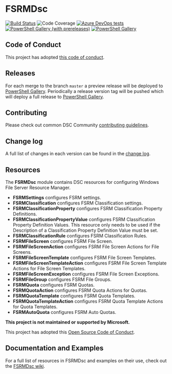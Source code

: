 # FSRMDsc

[![Build Status](https://dev.azure.com/dsccommunity/FSRMDsc/_apis/build/status/dsccommunity.FSRMDsc?branchName=master)](https://dev.azure.com/dsccommunity/FSRMDsc/_build/latest?definitionId=18&branchName=master)
![Code Coverage](https://img.shields.io/azure-devops/coverage/dsccommunity/FSRMDsc/18/master)
[![Azure DevOps tests](https://img.shields.io/azure-devops/tests/dsccommunity/FSRMDsc/18/master)](https://dsccommunity.visualstudio.com/FSRMDsc/_test/analytics?definitionId=18&contextType=build)
[![PowerShell Gallery (with prereleases)](https://img.shields.io/powershellgallery/vpre/FSRMDsc?label=FSRMDsc%20Preview)](https://www.powershellgallery.com/packages/FSRMDsc/)
[![PowerShell Gallery](https://img.shields.io/powershellgallery/v/FSRMDsc?label=FSRMDsc)](https://www.powershellgallery.com/packages/FSRMDsc/)

## Code of Conduct

This project has adopted [this code of conduct](CODE_OF_CONDUCT.md).

## Releases

For each merge to the branch `master` a preview release will be
deployed to [PowerShell Gallery](https://www.powershellgallery.com/).
Periodically a release version tag will be pushed which will deploy a
full release to [PowerShell Gallery](https://www.powershellgallery.com/).

## Contributing

Please check out common DSC Community [contributing guidelines](https://dsccommunity.org/guidelines/contributing).

## Change log

A full list of changes in each version can be found in the [change log](CHANGELOG.md).

## Resources

The **FSRMDsc** module contains DSC resources for configuring Windows File Server
Resource Manager.

- **FSRMSettings** configures FSRM settings.
- **FSRMClassification** configures FSRM Classification settings.
- **FSRMClassificationProperty** configures FSRM Classification Property Definitions.
- **FSRMClassificationPropertyValue** configures FSRM Classification Property
  Definition Values. This resource only needs to be used if the Description of a
  Classification Property Definition Value must be set.
- **FSRMClassificationRule** configures FSRM Classification Rules.
- **FSRMFileScreen** configures FSRM File Screen.
- **FSRMFileScreenAction** configures FSRM File Screen Actions for File Screens.
- **FSRMFileScreenTemplate** configures FSRM File Screen Templates.
- **FSRMFileScreenTemplateAction** configures FSRM File Screen Template Actions
  for File Screen Templates.
- **FSRMFileScreenException** configures FSRM File Screen Exceptions.
- **FSRMFileGroup** configures FSRM File Groups.
- **FSRMQuota** configures FSRM Quotas.
- **FSRMQuotaAction** configures FSRM Quota Actions for Quotas.
- **FSRMQuotaTemplate** configures FSRM Quota Templates.
- **FSRMQuotaTemplateAction** configures FSRM Quota Template Actions for Quota Templates.
- **FSRMAutoQuota** configures FSRM Auto Quotas.

**This project is not maintained or supported by Microsoft.**

This project has adopted this [Open Source Code of Conduct](CODE_OF_CONDUCT.md).

## Documentation and Examples

For a full list of resources in FSRMDsc and examples on their use, check out
the [FSRMDsc wiki](https://github.com/dsccommunity/FSRMDsc/wiki).
